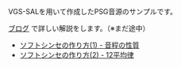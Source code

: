 VGS-SALを用いて作成したPSG音源のサンプルです。

[ブログ](http://suzukiplan.blogspot.jp/search/label/VGS-SAL) で詳しい解説をします。（※まだ途中）

- [ソフトシンセの作り方(1) - 音程の性質](http://suzukiplan.blogspot.jp/2015/08/1.html)
- [ソフトシンセの作り方(2) - 12平均律](http://suzukiplan.blogspot.jp/2015/08/2-12.html)
